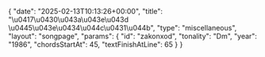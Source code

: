 {
    "date": "2025-02-13T10:13:26+00:00",
    "title": "\u0417\u0430\u043a\u043e\u043d \u0445\u043e\u0434\u044c\u0431\u044b",
    "type": "miscellaneous",
    "layout": "songpage",
    "params": {
        "id": "zakonxod",
        "tonality": "Dm",
        "year": "1986",
        "chordsStartAt": 45,
        "textFinishAtLine": 65
    }
}